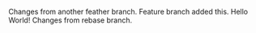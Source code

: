 Changes from another feather branch. Feature branch added this. Hello World!
Changes from rebase branch.
